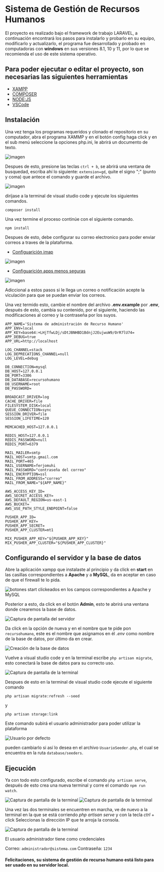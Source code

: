 # Sistema de Gestión de Recursos Humanos

El proyecto es realizado bajo el framework de trabajo LARAVEL, a continuación encontrará los pasos para instalarlo y probarlo en su equipo, modificarlo y actualizarlo, el programa fue desarrollado y probado en computadoras con **windows** en sus versiones 8.1, 10 y 11, por lo que se recomienda el uso de este sistema operativo.

## Para poder ejecutar o editar el proyecto, son necesarias las siguientes herramientas

- [XAMPP](https://www.apachefriends.org/es/index.html)
- [COMPOSER](https://getcomposer.org/download/)
- [NODE:JS](https://nodejs.org/es/)
- [VSCode](https://code.visualstudio.com/)

## Instalación
Una vez tenga los programas requeridos y clonado el repositorio en su computador, abra el programa XAMMP y en el botón config haga click y en el sub menú seleccione la opciones php.ini, le abrirá un documento de texto.

![imagen](/Imagenes/xammp.png)

Despues de esto, presione las teclas `ctrl + b`, se abrirá una ventana de busquedad, escriba ahí lo siguiente: `extension=gd`, quite el signo ";" (punto y coma) que antece el comando y guarde el archivo.

![imagen](/Imagenes/gd.png)

diríjase a la terminal de visual studio code y ejecute los siguientes comandos.

`composer install`

Una vez termine el proceso continúe con el siguiente comando.

`npm install`

Despues de esto, debe configurar su correo electronico para poder enviar correos a traves de la plataforma.

- [Configuarición imap](https://mail.google.com/mail/u/0/?tab=wm#settings/fwdandpop)

![imagen](/Imagenes/imap.png)

- [Configuarición apps menos seguras](https://myaccount.google.com/lesssecureapps)

![imagen](/Imagenes/seguras.png)

Adiccional a estos pasos si le llega un correo o notificación acepte la viculación para que se puedan enviar los correos.

Una vez termido esto, cambie el nombre del archivo **.env.example** por **.env**, después de esto, cambia su contenido, por el siguiente, haciendo las modificaciones al correo y la contraseña por los suyos.

```
APP_NAME='Sistema de administración de Recurso Humano'
APP_ENV=local
APP_KEY=base64:+LHjTfwLDj/sDtJBNHBD1BdnjJ2EujwuW9/OrR7lU74=
APP_DEBUG=true
APP_URL=http://localhost

LOG_CHANNEL=stack
LOG_DEPRECATIONS_CHANNEL=null
LOG_LEVEL=debug

DB_CONNECTION=mysql
DB_HOST=127.0.0.1
DB_PORT=3306
DB_DATABASE=recursohumano
DB_USERNAME=root
DB_PASSWORD=

BROADCAST_DRIVER=log
CACHE_DRIVER=file
FILESYSTEM_DISK=local
QUEUE_CONNECTION=sync
SESSION_DRIVER=file
SESSION_LIFETIME=120

MEMCACHED_HOST=127.0.0.1

REDIS_HOST=127.0.0.1
REDIS_PASSWORD=null
REDIS_PORT=6379

MAIL_MAILER=smtp
MAIL_HOST=smtp.gmail.com
MAIL_PORT=465
MAIL_USERNAME=ferjomuhi
MAIL_PASSWORD="contraseña del correo"
MAIL_ENCRYPTION=ssl
MAIL_FROM_ADDRESS="correo"
MAIL_FROM_NAME="${APP_NAME}"

AWS_ACCESS_KEY_ID=
AWS_SECRET_ACCESS_KEY=
AWS_DEFAULT_REGION=us-east-1
AWS_BUCKET=
AWS_USE_PATH_STYLE_ENDPOINT=false

PUSHER_APP_ID=
PUSHER_APP_KEY=
PUSHER_APP_SECRET=
PUSHER_APP_CLUSTER=mt1

MIX_PUSHER_APP_KEY="${PUSHER_APP_KEY}"
MIX_PUSHER_APP_CLUSTER="${PUSHER_APP_CLUSTER}"
```
## Configurando el servidor y la base de datos
Abre la aplicación xampp que instalaste al principio y da click en **start** en las casillas correspondientes  a **Apache** y a **MySQL**, da en aceptar en caso de que el firewall te lo pida.

![botones start clickeados en los campos correspondientes a Apache y MySQL](/Imagenes/xampp.png)

Posterior a esto, da click en el botón **Admin**, esto te abrirá una ventana donde crearemos la base de datos.

![Captura de pantalla del servidor](/Imagenes/servidor.png)

Da click en la opción de nueva y en el nombre que te pide pon `recursohumano`, este es el nombre que asignamos en él *.env* como nombre de la base de datos, por último da en crear.

![Creación de la base de datos](/Imagenes/base%20de%20datos.png)

Vuelve a visual studio code y en la terminal escribe `php artisan migrate`, esto conectará la base de datos para su correcto uso.

![Captura de pantalla de la terminal](/Imagenes/terminal%20migrate.png)

Despues de esto en la terminal de visual studio code ejecute el siguiente comando

`php artisan migrate:refresh --seed`

y

`php artisan storage:link`

Este comando subirá el usuario administrador para poder utilizar la plataforma

![Usuario por defecto](/Imagenes/usuario%20por%20defecto.png)

pueden cambiarlo si así lo desea en el archivo `UsuarioSeeder.php`, el cual se encuentra en la ruta `database/seeders`.

## Ejecución

Ya con todo esto configurado, escribe el comando `php artisan serve`, después de esto crea una nueva terminal y corre el comando `npm run watch`.

![Captura de pantalla de la terminal](/Imagenes/serve.png)
![Captura de pantalla de la terminal](/Imagenes/npm.png)

Una vez las dos terminales se encuentren en marcha, ve de nuevo a la terminal en la que se está corriendo *php artisan serve* y con la tecla *ctrl* + click Seleccionas la dirección IP que te arroja la consola.

![Captura de pantalla de la terminal](/Imagenes/index.png)

El usuario administrador tiene como credenciales

Correo: `administrador@sistema.com`
Contraseña: `1234`

#### Felicitaciones, su sistema de gestión de recurso humano está listo para ser usado en su servidor local.
